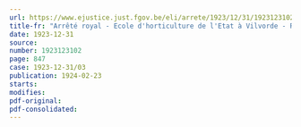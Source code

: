 ```yaml
---
url: https://www.ejustice.just.fgov.be/eli/arrete/1923/12/31/1923123102/justel
title-fr: "Arrêté royal - Ecole d'horticulture de l'Etat à Vilvorde - Règlement organique"
date: 1923-12-31
source:
number: 1923123102
page: 847
case: 1923-12-31/03
publication: 1924-02-23
starts:
modifies:
pdf-original:
pdf-consolidated:
---
```



